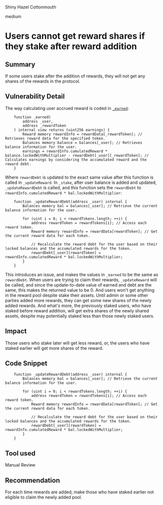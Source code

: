 Shiny Hazel Cottonmouth

medium

# Users cannot get reward shares if they stake after reward addition

## Summary
If some users stake after the addition of rewards, they will not get any shares of the rewards in the protocol.

## Vulnerability Detail
The way calculating user accrued reward is coded in [`_earned`](https://github.com/sherlock-audit/2024-05-gamma-staking/blob/main/StakingV2/src/Lock.sol#L455):

```solidity
    function _earned(
        address _user,
        address _rewardToken
    ) internal view returns (uint256 earnings) {
        Reward memory rewardInfo = rewardData[_rewardToken]; // Retrieves reward data for the specified token.
        Balances memory balance = balances[_user]; // Retrieves balance information for the user.
        earnings = rewardInfo.cumulatedReward * balance.lockedWithMultiplier - rewardDebt[_user][_rewardToken]; // Calculates earnings by considering the accumulated reward and the reward debt.
    }
```

Where `rewardDebt` is updated to the exact same value after this function is called in `_updateReward`. In `_stake`, after user balance is added and updated, `_updateRewardDebt` is called, and this function sets the `rewardDebt` to `rewardInfo.cumulatedReward * bal.lockedWithMultiplier`:

```solidity
    function _updateRewardDebt(address _user) internal {
        Balances memory bal = balances[_user]; // Retrieve the current balance information for the user.

        for (uint i = 0; i < rewardTokens.length; ++i) {
            address rewardToken = rewardTokens[i]; // Access each reward token.
            Reward memory rewardInfo = rewardData[rewardToken]; // Get the current reward data for each token.

            // Recalculate the reward debt for the user based on their locked balances and the accumulated rewards for the token.
            rewardDebt[_user][rewardToken] = rewardInfo.cumulatedReward * bal.lockedWithMultiplier;
        }
    }
```

This introduces an issue, and makes the values in `_earned` to be the same as `rewardDebt`. When users are trying to claim their rewards, `_updateReward` will be called, and since the update-to-date value of earned and debt are the same, this makes the returned value to be 0. And users won't get anything in the reward pool despite stake their assets. Until admin or some other parties added more rewards, they can get some new shares of the newly added rewards. And what's more, the previously staked users, who have staked before reward addition, will get extra shares of the newly shared assets, despite may potentially staked less than those newly staked users.

## Impact
Those users who stake later will get less reward, or, the users who have staked earlier will get more shares of the reward.

## Code Snippet
```solidity
    function _updateRewardDebt(address _user) internal {
        Balances memory bal = balances[_user]; // Retrieve the current balance information for the user.

        for (uint i = 0; i < rewardTokens.length; ++i) {
            address rewardToken = rewardTokens[i]; // Access each reward token.
            Reward memory rewardInfo = rewardData[rewardToken]; // Get the current reward data for each token.

            // Recalculate the reward debt for the user based on their locked balances and the accumulated rewards for the token.
            rewardDebt[_user][rewardToken] = rewardInfo.cumulatedReward * bal.lockedWithMultiplier;
        }
    }
```


## Tool used

Manual Review

## Recommendation
For each time rewards are added, make those who have staked earlier not eligible to claim the newly added pool.
